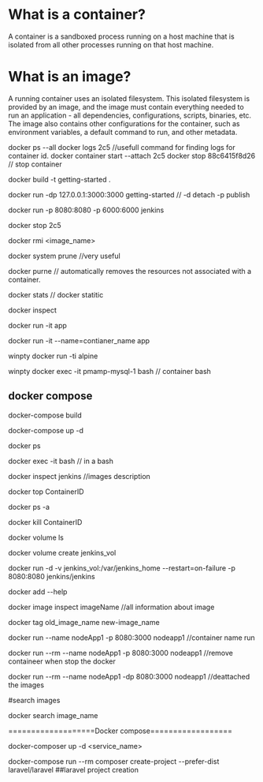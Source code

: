 # What is a container?

A container is a sandboxed process running on a host machine that is isolated from all other processes running on that host machine.

# What is an image?

A running container uses an isolated filesystem. This isolated filesystem is provided by an image, and the image must contain everything needed to run an application - all dependencies, configurations, scripts, binaries, etc. The image also contains other configurations for the container, such as environment variables, a default command to run, and other metadata.


docker ps --all
docker logs 2c5 //usefull command for finding logs for container id.
docker container start --attach 2c5
docker stop 88c6415f8d26 // stop container
 

 docker build -t getting-started .

 docker run -dp 127.0.0.1:3000:3000 getting-started   // -d detach -p publish
 
 docker run -p 8080:8080 -p 6000:6000 jenkins 

 docker stop 2c5
 
 docker rmi <image_name>

 docker system prune  //very useful

 docker purne // automatically removes the resources not associated with a container.

 docker stats  // docker statitic

 docker inspect 

 docker run -it app

 docker run -it --name=contianer_name app


 winpty docker run -ti alpine  

  winpty docker exec -it pmamp-mysql-1 bash  // container bash

 ## docker compose
 
docker-compose build

docker-compose up -d

docker ps


docker exec -it <containerID> bash // in a bash 

docker inspect jenkins   //images description 

docker top ContainerID 

docker ps -a

docker kill ContainerID

docker volume ls
 
docker volume create jenkins_vol

docker run -d -v jenkins_vol:/var/jenkins_home --restart=on-failure -p 8080:8080 jenkins/jenkins



docker add --help	


docker image inspect imageName //all information about image 

docker tag old_image_name new-image_name


docker run --name nodeApp1 -p 8080:3000 nodeapp1 //container name run

docker run --rm --name nodeApp1 -p 8080:3000 nodeapp1  //remove containeer when stop the docker

docker run --rm --name nodeApp1 -dp 8080:3000 nodeapp1 //deattached the images

#search images 

docker search image_name

===================Docker compose==================

docker-composer up -d <service_name>

docker-compose run --rm composer create-project --prefer-dist laravel/laravel ##laravel project creation